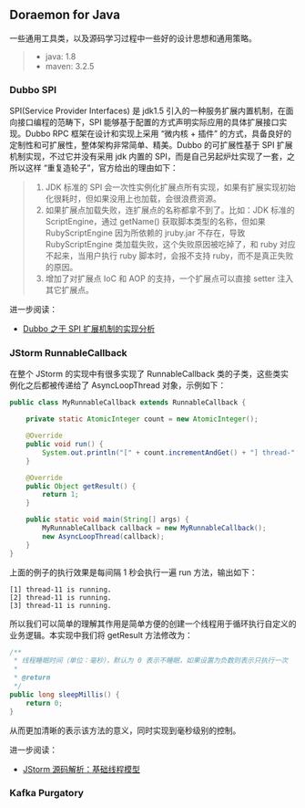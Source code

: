 ## Doraemon for Java

一些通用工具类，以及源码学习过程中一些好的设计思想和通用策略。

> - java: 1.8
> - maven: 3.2.5

### Dubbo SPI

SPI(Service Provider Interfaces) 是 jdk1.5 引入的一种服务扩展内置机制，在面向接口编程的范畴下，SPI 能够基于配置的方式声明实际应用的具体扩展接口实现。Dubbo RPC 框架在设计和实现上采用 “微内核 + 插件” 的方式，具备良好的定制性和可扩展性，整体架构非常简单、精美。Dubbo 的可扩展性基于 SPI 扩展机制实现，不过它并没有采用 jdk 内置的 SPI，而是自己另起炉灶实现了一套，之所以这样 “重复造轮子”，官方给出的理由如下：

> 1. JDK 标准的 SPI 会一次性实例化扩展点所有实现，如果有扩展实现初始化很耗时，但如果没用上也加载，会很浪费资源。
> 2. 如果扩展点加载失败，连扩展点的名称都拿不到了。比如：JDK 标准的 ScriptEngine，通过 getName() 获取脚本类型的名称，但如果 RubyScriptEngine 因为所依赖的 jruby.jar 不存在，导致 RubyScriptEngine 类加载失败，这个失败原因被吃掉了，和 ruby 对应不起来，当用户执行 ruby 脚本时，会报不支持 ruby，而不是真正失败的原因。
> 3. 增加了对扩展点 IoC 和 AOP 的支持，一个扩展点可以直接 setter 注入其它扩展点。

进一步阅读：

- [Dubbo 之于 SPI 扩展机制的实现分析](http://www.zhenchao.org/2017/12/17/rpc/dubbo-spi/)

### JStorm RunnableCallback

在整个 JStorm 的实现中有很多实现了 RunnableCallback 类的子类，这些类实例化之后都被传递给了 AsyncLoopThread 对象，示例如下：

```java
public class MyRunnableCallback extends RunnableCallback {

    private static AtomicInteger count = new AtomicInteger();

    @Override
    public void run() {
        System.out.println("[" + count.incrementAndGet() + "] thread-" + Thread.currentThread().getId() + " is running.");
    }

    @Override
    public Object getResult() {
        return 1;
    }

    public static void main(String[] args) {
        MyRunnableCallback callback = new MyRunnableCallback();
        new AsyncLoopThread(callback);
    }
}
```

上面的例子的执行效果是每间隔 1 秒会执行一遍 run 方法，输出如下：

```text
[1] thread-11 is running.
[2] thread-11 is running.
[3] thread-11 is running.
```

所以我们可以简单的理解其作用是简单方便的创建一个线程用于循环执行自定义的业务逻辑。本实现中我们将 getResult 方法修改为：

```java
/**
 * 线程睡眠时间（单位：毫秒），默认为 0 表示不睡眠，如果设置为负数则表示只执行一次
 *
 * @return
 */
public long sleepMillis() {
    return 0;
}
```

从而更加清晰的表示该方法的意义，同时实现到毫秒级别的控制。

进一步阅读：

- [JStorm 源码解析：基础线程模型](http://www.zhenchao.org/2018/11/17/storm/storm-async-loop/)

### Kafka Purgatory